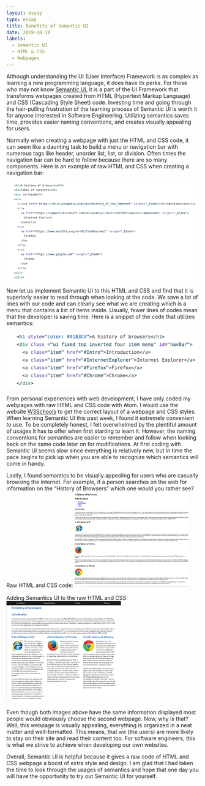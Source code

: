 ```yaml
---
layout: essay
type: essay
title: Benefits of Semantic UI
date: 2019-10-10
labels:
  - Semantic UI
  - HTML & CSS
  - Webpages
---
```

Although understanding the UI (User Interface) Framework is as complex as learning a new programming language, it does have its perks. For those who may not know <a href="https://semantic-ui.com" target="_blank">Semantic UI</a>, it is a part of the UI Framework that transforms webpages created from HTML (Hypertext Markup Language) and CSS (Cascading Style Sheet) code. Investing time and going through the hair-pulling frustration of the learning process of Semantic UI is worth it for anyone interested in Software Engineering. Utilizing semantics saves time, provides easier naming conventions, and creates visually appealing for users.

Normally when creating a webpage with just the HTML and CSS code, it can seem like a daunting task to build a menu or navigation bar with numerous tags like header, unorder list, list, or division. Often times the navigation bar can be hard to follow because there are so many components. Here is an example of raw HTML and CSS when creating a navigation bar:
<br><br>
<a href="../images/raw HTML and CSS code of navBar.png" target="_blank"><img width="500px" class="ui centered image" src="../images/raw HTML and CSS code of navBar.png"></a>
<br><br>
Now let us implement Semantic UI to this HTML and CSS and find that it is superiorly easier to read through when looking at the code. We save a lot of lines with our code and can clearly see what we are creating which is a menu that contains a list of items inside. Usually, fewer lines of codes mean that the developer is saving time. Here is a snippet of the code that utilizes semantics:
<br><br>
<a href="../images/Using Semantic UI for navBar.png" target="_blank"><img width="500px" class="ui centered image" src="../images/Using Semantic UI for navBar.png"></a>
<br><br>
From personal experiences with web development, I have only coded my webpages with raw HTML and CSS code with Atom. I would use the website <a href="https://www.w3schools.com" target="_blank">W3Schools</a> to get the correct layout of a webpage and CSS styles. When learning Semantic UI this past week, I found it extremely convenient to use. To be completely honest, I felt overwhelmed by the plentiful amount of usages it has to offer when first starting to learn it. However, the naming conventions for semantics are easier to remember and follow when looking back on the same code later on for modifications. At first coding with Semantic UI seems slow since everything is relatively new, but in time the pace begins to pick up when you are able to recognize which semantics will come in handy.

Lastly, I found semantics to be visually appealing for users who are casually browsing the internet. For example, if a person searches on the web for information on the “History of Browsers” which one would you rather see? 
<br>
Raw HTML and CSS code:
<a href="../images/browserhistory1_raw_HTML_and_CSS.png" target="_blank"><img width="300px" class="ui float right image" src="../images/browserhistory1_raw_HTML_and_CSS.png"></a>
<br><br>
Adding Semantics UI to the raw HTML and CSS:
<a href="../images/browserhistory_with_semantic.png" target="_blank"><img width="300px" class="ui float right image" src="../images/browserhistory_with_semantic.png"></a>
<br><br>
Even though both images above have the same information displayed most people would obviously choose the second webpage. Now, why is that? Well, this webpage is visually appealing, everything is organized in a neat matter and well-formatted. This means, that we (the users) are more likely to stay on their site and read their content too. For software engineers, this is what we strive to achieve when developing our own websites.

Overall, Semantic UI is helpful because it gives a raw code of HTML and CSS webpage a boost of extra style and design. I am glad that I had taken the time to look through the usages of semantics and hope that one day you will have the opportunity to try out Semantic UI for yourself.
